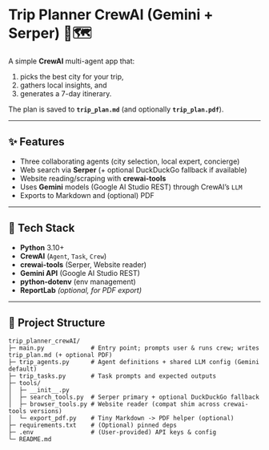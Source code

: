 # Trip Planner CrewAI (Gemini + Serper) 🧳🗺️

A simple **CrewAI** multi-agent app that:
1) picks the best city for your trip,  
2) gathers local insights, and  
3) generates a 7-day itinerary.

The plan is saved to **`trip_plan.md`** (and optionally **`trip_plan.pdf`**).

---

## ✨ Features

- Three collaborating agents (city selection, local expert, concierge)
- Web search via **Serper** (+ optional DuckDuckGo fallback if available)
- Website reading/scraping with **crewai-tools**
- Uses **Gemini** models (Google AI Studio REST) through CrewAI’s `LLM`
- Exports to Markdown and (optional) PDF

---

## 🧱 Tech Stack

- **Python** 3.10+
- **CrewAI** (`Agent`, `Task`, `Crew`)
- **crewai-tools** (Serper, Website reader)
- **Gemini API** (Google AI Studio REST)
- **python-dotenv** (env management)
- **ReportLab** *(optional, for PDF export)*

---

## 📂 Project Structure

```text
trip_planner_crewAI/
├─ main.py             # Entry point; prompts user & runs crew; writes trip_plan.md (+ optional PDF)
├─ trip_agents.py      # Agent definitions + shared LLM config (Gemini default)
├─ trip_tasks.py       # Task prompts and expected outputs
├─ tools/
│  ├─ __init__.py
│  ├─ search_tools.py  # Serper primary + optional DuckDuckGo fallback
│  ├─ browser_tools.py # Website reader (compat shim across crewai-tools versions)
│  └─ export_pdf.py    # Tiny Markdown -> PDF helper (optional)
├─ requirements.txt    # (Optional) pinned deps
├─ .env                # (User-provided) API keys & config
└─ README.md
